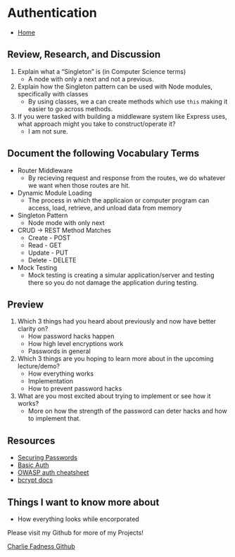 # Authentication

- [Home](https://fadnesscharlie.github.io/reading-notes/401/)

## Review, Research, and Discussion

1. Explain what a “Singleton” is (in Computer Science terms)
   - A node with only a next and not a previous.
2. Explain how the Singleton pattern can be used with Node modules, specifically with classes
   - By using classes, we a can create methods which use `this` making it easier to go across methods.
3. If you were tasked with building a middleware system like Express uses, what approach might you take to construct/operate it?
   - I am not sure.

## Document the following Vocabulary Terms

- Router Middleware
  - By recieving request and response from the routes, we do whatever we want when those routes are hit.
- Dynamic Module Loading
  - The process in which the applicaion or computer program can access, load, retrieve, and unload data from memory
- Singleton Pattern
  - Node mode with only next
- CRUD -> REST Method Matches
  - Create - POST
  - Read - GET
  - Update - PUT
  - Delete - DELETE
- Mock Testing
  - Mock testing is creating a simular application/server and testing there so you do not damage the application during testing.

## Preview

1. Which 3 things had you heard about previously and now have better clarity on?
   - How password hacks happen
   - How high level encryptions work
   - Passwords in general
2. Which 3 things are you hoping to learn more about in the upcoming lecture/demo?
   - How everything works
   - Implementation
   - How to prevent password hacks
3. What are you most excited about trying to implement or see how it works?
   - More on how the strength of the password can deter hacks and how to implement that.

## Resources

- [Securing Passwords](https://thehackernews.com/2014/04/securing-passwords-with-bcrypt-hashing.html)
- [Basic Auth](https://en.wikipedia.org/wiki/Basic_access_authentication)
- [OWASP auth cheatsheet](https://www.owasp.org/index.php/Authentication_Cheat_Sheet)
- [bcrypt docs](https://www.npmjs.com/package/bcrypt)

## Things I want to know more about

- How everything looks while encorporated

Please visit my Github for more of my Projects!

[Charlie Fadness Github](https://github.com/fadnesscharlie)
